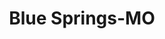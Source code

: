 ---
title: Blue Springs-MO
slug: blue-springs-mo
f_state:
- cms/state/missouri.md
f_locations:
- cms/payday-loan/advance-america-2888.md
- cms/payday-loan/americas-loan-n-go-4435.md
- cms/payday-loan/cash-choise-6775.md
- cms/payday-loan/cash-choise-6776.md
- cms/payday-loan/cash-express-7402.md
- cms/payday-loan/cash-express-7403.md
- cms/payday-loan/check-go-10093.md
- cms/payday-loan/check-into-cash-12861.md
- cms/payday-loan/check-into-cash-12862.md
- cms/payday-loan/check-into-cash-of-missouri-13506.md
- cms/payday-loan/checksmart-14853.md
- cms/payday-loan/lendnation-20365.md
- cms/payday-loan/lendnation-20369.md
- cms/payday-loan/national-cash-advance-22715.md
- cms/payday-loan/quik-cash-25506.md
- cms/payday-loan/quik-cash-25525.md
updated-on: '2024-05-30T13:41:28.615Z'
created-on: '2024-05-30T13:41:28.615Z'
published-on: '2024-05-30T13:54:32.469Z'
f_city: Blue Springs
layout: '[city].html'
tags: city
---